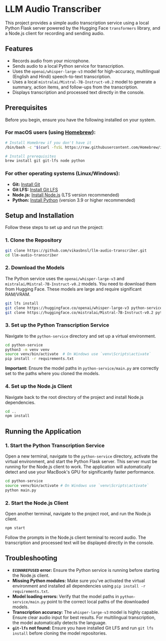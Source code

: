 # LLM Audio Transcriber

This project provides a simple audio transcription service using a local Python Flask server powered by the Hugging Face `transformers` library, and a Node.js client for recording and sending audio.

## Features

- Records audio from your microphone.
- Sends audio to a local Python service for transcription.
- Uses the `openai/whisper-large-v3` model for high-accuracy, multilingual (English and Hindi) speech-to-text transcription.
- Uses a local `mistralai/Mistral-7B-Instruct-v0.2` model to generate a summary, action items, and follow-ups from the transcription.
- Displays transcription and processed text directly in the console.

## Prerequisites

Before you begin, ensure you have the following installed on your system.

### For macOS users (using [Homebrew](https://brew.sh/)):

```bash
# Install Homebrew if you don't have it
/bin/bash -c "$(curl -fsSL https://raw.githubusercontent.com/Homebrew/install/HEAD/install.sh)"

# Install prerequisites
brew install git git-lfs node python
```

### For other operating systems (Linux/Windows):

- **Git:** [Install Git](https://git-scm.com/downloads)
- **Git LFS:** [Install Git LFS](https://git-lfs.github.com/)
- **Node.js:** [Install Node.js](https://nodejs.org/en/download/) (LTS version recommended)
- **Python:** [Install Python](https://www.python.org/downloads/) (version 3.9 or higher recommended)

## Setup and Installation

Follow these steps to set up and run the project:

### 1. Clone the Repository

```bash
git clone https://github.com/vikasbnsl/llm-audio-transcriber.git
cd llm-audio-transcriber
```

### 2. Download the Models

The Python service uses the `openai/whisper-large-v3` and `mistralai/Mistral-7B-Instruct-v0.2` models. You need to download them from Hugging Face. These models are large and require significant RAM/VRAM.

```bash
git lfs install
git clone https://huggingface.co/openai/whisper-large-v3 python-service/models/whisper-large-v3
git clone https://huggingface.co/mistralai/Mistral-7B-Instruct-v0.2 python-service/models/Mistral-7B-Instruct-v0.2
```

### 3. Set up the Python Transcription Service

Navigate to the `python-service` directory and set up a virtual environment.

```bash
cd python-service
python3 -m venv venv
source venv/bin/activate  # On Windows use `venv\Scripts\activate`
pip install -r requirements.txt
```

**Important:** Ensure the model paths in `python-service/main.py` are correctly set to the paths where you cloned the models.

### 4. Set up the Node.js Client

Navigate back to the root directory of the project and install Node.js dependencies.

```bash
cd ..
npm install
```

## Running the Application

### 1. Start the Python Transcription Service

Open a new terminal, navigate to the `python-service` directory, activate the virtual environment, and start the Python Flask server. This server must be running for the Node.js client to work. The application will automatically detect and use your MacBook's GPU for significantly faster performance.

```bash
cd python-service
source venv/bin/activate # On Windows use `venv\Scripts\activate`
python main.py
```

### 2. Start the Node.js Client

Open another terminal, navigate to the project root, and run the Node.js client.

```bash
npm start
```

Follow the prompts in the Node.js client terminal to record audio. The transcription and processed text will be displayed directly in the console.

## Troubleshooting

- **`ECONNREFUSED` error:** Ensure the Python service is running before starting the Node.js client.
- **Missing Python modules:** Make sure you've activated the virtual environment and installed all dependencies using `pip install -r requirements.txt`.
- **Model loading errors:** Verify that the model paths in `python-service/main.py` point to the correct local paths of the downloaded models.
- **Transcription accuracy:** The `whisper-large-v3` model is highly capable. Ensure clear audio input for best results. For multilingual transcription, the model automatically detects the language.
- **`git-lfs` not found:** Ensure you have installed Git LFS and run `git lfs install` before cloning the model repositories.
